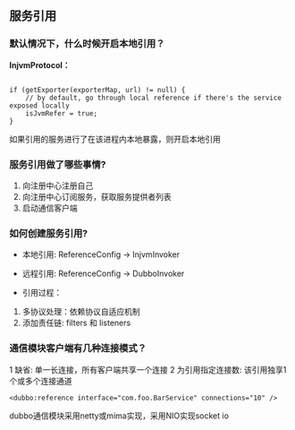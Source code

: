 ## 服务引用


### 默认情况下，什么时候开启本地引用？

**InjvmProtocol：**

```

if (getExporter(exporterMap, url) != null) {
    // by default, go through local reference if there's the service exposed locally
    isJvmRefer = true;
}

```

如果引用的服务进行了在该进程内本地暴露，则开启本地引用


### 服务引用做了哪些事情?

1. 向注册中心注册自己
2. 向注册中心订阅服务，获取服务提供者列表
3. 启动通信客户端

### 如何创建服务引用?

* 本地引用: ReferenceConfig -> InjvmInvoker
* 远程引用: ReferenceConfig -> DubboInvoker

* 引用过程：

1. 多协议处理：依赖协议自适应机制
2. 添加责任链: filters 和 listeners 


### 通信模块客户端有几种连接模式？

1 缺省: 单一长连接，所有客户端共享一个连接
2 为引用指定连接数: 该引用独享1个或多个连接通道

```
<dubbo:reference interface="com.foo.BarService" connections="10" />

```

dubbo通信模块采用netty或mima实现，采用NIO实现socket io

